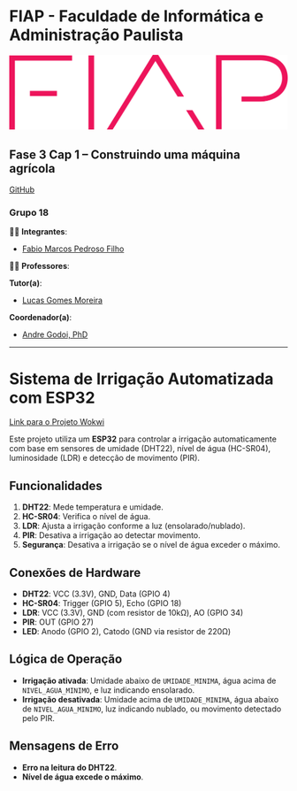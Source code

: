 # FIAP - Faculdade de Informática e Administração Paulista
[![FIAP Logo](images/logo-fiap.png)](https://www.fiap.com.br)

## Fase 3 Cap 1 – Construindo uma máquina agrícola
[GitHub](https://github.com/pedrosof/Fase3_Cap1)
### Grupo 18

👨‍🎓 **Integrantes**:
- [Fabio Marcos Pedroso Filho](https://www.linkedin.com/in/pedrosof/)

👩‍🏫 **Professores**:

**Tutor(a)**:
- [Lucas Gomes Moreira](https://www.linkedin.com/in/lucas-gomes-moreira-15a8452a/)

**Coordenador(a)**:
- [Andre Godoi, PhD](https://www.linkedin.com/in/profandregodoi/)

---

# Sistema de Irrigação Automatizada com ESP32

[Link para o Projeto Wokwi](https://wokwi.com/projects/412301184401222657)

Este projeto utiliza um **ESP32** para controlar a irrigação automaticamente com base em sensores de umidade (DHT22), nível de água (HC-SR04), luminosidade (LDR) e detecção de movimento (PIR).

## Funcionalidades

1. **DHT22**: Mede temperatura e umidade.
2. **HC-SR04**: Verifica o nível de água.
3. **LDR**: Ajusta a irrigação conforme a luz (ensolarado/nublado).
4. **PIR**: Desativa a irrigação ao detectar movimento.
5. **Segurança**: Desativa a irrigação se o nível de água exceder o máximo.

## Conexões de Hardware

- **DHT22**: VCC (3.3V), GND, Data (GPIO 4)
- **HC-SR04**: Trigger (GPIO 5), Echo (GPIO 18)
- **LDR**: VCC (3.3V), GND (com resistor de 10kΩ), AO (GPIO 34)
- **PIR**: OUT (GPIO 27)
- **LED**: Anodo (GPIO 2), Catodo (GND via resistor de 220Ω)

## Lógica de Operação

- **Irrigação ativada**: Umidade abaixo de `UMIDADE_MINIMA`, água acima de `NIVEL_AGUA_MINIMO`, e luz indicando ensolarado.
- **Irrigação desativada**: Umidade acima de `UMIDADE_MINIMA`, água abaixo de `NIVEL_AGUA_MINIMO`, luz indicando nublado, ou movimento detectado pelo PIR.

## Mensagens de Erro

- **Erro na leitura do DHT22**.
- **Nível de água excede o máximo**.


